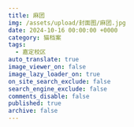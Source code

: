 ```yaml
---
title: 麻团
img: /assets/upload/封面图/麻团.jpg
date: 2024-10-16 00:00:00 +0000
category: 猫档案
tags:
  - 嘉定校区
auto_translate: true
image_viewer_on: false
image_lazy_loader_on: true
on_site_search_exclude: false
search_engine_exclude: false
comments_disable: false
published: true
archive: false
---
```

